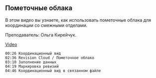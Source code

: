 ## Пометочные облака

В этом видео вы узнаете, как использовать пометочные облака для координации со смежными отделами.

Преподаватель: Ольга Кирейчук.

[Video](https://player.softculture.cc/embed/RVP/RVP_11.26.02_L6-1_Revisions)

```chapters
00:26 Координационный вид
02:36 Revision Cloud / Пометочное облако
03:10 Заполнение данных
04:19 Маркировка ревизий
04:46 Координационный вид в связанном файле
```